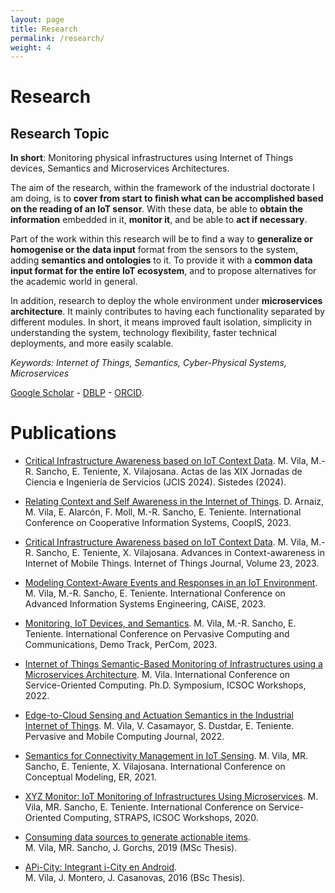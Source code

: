 ```yaml
---
layout: page
title: Research
permalink: /research/
weight: 4
---
```


# **Research**

<h2 class="mb-3">Research Topic</h2>

<b>In short</b>: Monitoring physical infrastructures using Internet of Things devices, Semantics and
Microservices Architectures.

The aim of the research, within the framework of the industrial doctorate I am doing, is to <b>cover
from start to finish what can be accomplished based on the reading of an IoT sensor</b>. With these
data, be able to <b>obtain the information</b> embedded in it, <b>monitor it</b>, and be able to
<b>act if necessary</b>.

Part of the work within this research will be to find a way to <b>generalize or homogenise or the
data input</b> format from the sensors to the system, adding <b>semantics and ontologies</b> to it.
To provide it with a <b>common data input format for the entire IoT ecosystem</b>, and to propose
alternatives for the academic world in general.

In addition, research to deploy the whole environment under <b>microservices architecture</b>. It
mainly contributes to having each functionality separated by different modules. In short, it means
improved fault isolation, simplicity in understanding the system, technology flexibility, faster
technical deployments, and more easily scalable.

<i>Keywords: Internet of Things, Semantics, Cyber-Physical Systems, Microservices</i>

[Google Scholar](https://scholar.google.com/citations?user=dJvoBz8AAAAJ) - [DBLP](https://dblp.org/pid/320/5048-1.html) - [ORCID](https://orcid.org/0000-0002-5621-6543).

# **Publications**

- [Critical Infrastructure Awareness based on IoT Context Data](https://hdl.handle.net/11705/JCIS/2024/1). M. Vila, M.-R. Sancho, E. Teniente, X. Vilajosana. Actas de las XIX Jornadas de Ciencia e Ingeniería de Servicios (JCIS 2024). Sistedes (2024).

- [Relating Context and Self Awareness in the Internet of Things](https://doi.org/10.1007/978-3-031-46846-9_21). D. Arnaiz, M. Vila, E. Alarcón, F. Moll, M.-R. Sancho, E. Teniente. International Conference on Cooperative Information Systems, CoopIS, 2023.

- [Critical Infrastructure Awareness based on IoT Context Data](https://doi.org/10.1016/j.iot.2023.100855). M. Vila, M.-R. Sancho, E. Teniente, X. Vilajosana. Advances in
  Context-awareness in Internet of Mobile Things. Internet of Things Journal, Volume 23, 2023.

- [Modeling Context-Aware Events and Responses in an IoT Environment](https://doi.org/10.1007/978-3-031-34560-9_5). M. Vila, M.-R. Sancho, E. Teniente. International Conference on Advanced Information Systems Engineering, CAiSE, 2023.

- [Monitoring, IoT Devices, and Semantics](https://doi.org/10.1109/PerComWorkshops56833.2023.10150279). M. Vila, M.-R. Sancho, E. Teniente. International Conference on Pervasive Computing and Communications, Demo Track, PerCom, 2023.

- [Internet of Things Semantic-Based Monitoring of Infrastructures using a Microservices Architecture](https://doi.org/10.1007/978-3-031-26507-5_27). M. Vila. International Conference on Service-Oriented Computing. Ph.D. Symposium, ICSOC Workshops, 2022.

- [Edge-to-Cloud Sensing and Actuation Semantics in the Industrial Internet of Things](https://doi.org/10.1016/j.pmcj.2022.101699). M. Vila, V. Casamayor, S. Dustdar, E. Teniente. Pervasive and Mobile Computing Journal, 2022.

- [Semantics for Connectivity Management in IoT Sensing](https://doi.org/10.1007/978-3-030-89022-3_24). M. Vila, MR. Sancho, E. Teniente, X. Vilajosana. International Conference on Conceptual Modeling, ER, 2021.

- [XYZ Monitor: IoT Monitoring of Infrastructures Using Microservices](https://doi.org/10.1007/978-3-030-76352-7_43). M. Vila, MR. Sancho, E. Teniente. International Conference on Service-Oriented Computing, STRAPS, ICSOC Workshops, 2020.

- [Consuming data sources to generate actionable items](https://hdl.handle.net/2117/132183).
  <br>M. Vila, MR. Sancho, J. Gorchs, 2019 (MSc Thesis).

- [APi-City: Integrant i-City en Android](https://hdl.handle.net/2117/82383).
  <br>M. Vila, J. Montero, J. Casanovas, 2016 (BSc Thesis).
